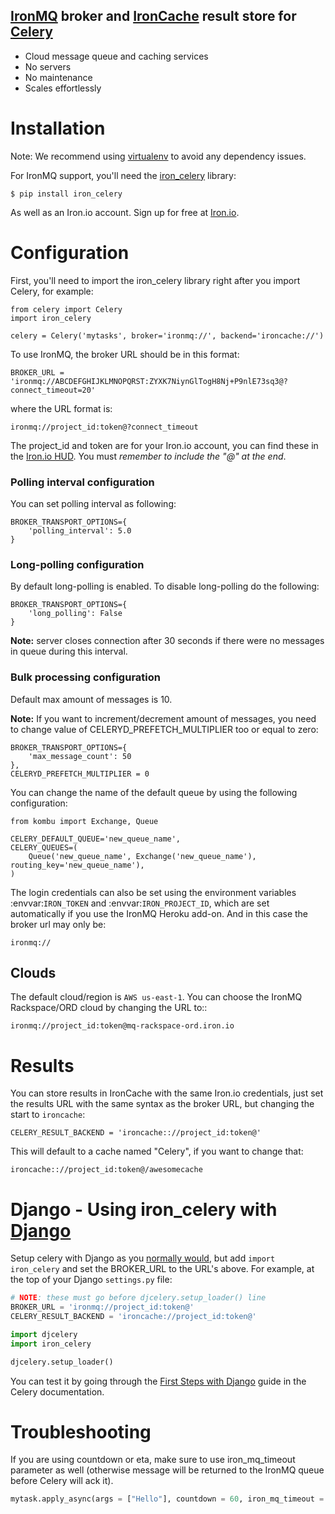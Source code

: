 ## [IronMQ](http://iron.io/mq) broker and [IronCache](http://iron.io/cache) result store for [Celery](http://celeryproject.org/)

- Cloud message queue and caching services
- No servers
- No maintenance
- Scales effortlessly

Installation
============

Note: We recommend using [virtualenv](http://www.virtualenv.org/) to avoid any dependency issues.

For IronMQ support, you'll need the [iron_celery](http://github.com/iron-io/iron_celery) library:

    $ pip install iron_celery

As well as an Iron.io account. Sign up for free at [Iron.io](http://www.iron.io/celery).

Configuration
=============

First, you'll need to import the iron_celery library right after you import Celery, for example:

    from celery import Celery
    import iron_celery

    celery = Celery('mytasks', broker='ironmq://', backend='ironcache://')

To use IronMQ, the broker URL should be in this format:

    BROKER_URL = 'ironmq://ABCDEFGHIJKLMNOPQRST:ZYXK7NiynGlTogH8Nj+P9nlE73sq3@?connect_timeout=20'

where the URL format is:

    ironmq://project_id:token@?connect_timeout

The project_id and token are for your Iron.io account, you can find these in the [Iron.io HUD](http://hud.iron.io).
You must *remember to include the "@" at the end*.

### Polling interval configuration

You can set polling interval as following:

    BROKER_TRANSPORT_OPTIONS={
        'polling_interval': 5.0
    }
    
### Long-polling configuration

By default long-polling is enabled. To disable long-polling do the following:

    BROKER_TRANSPORT_OPTIONS={
        'long_polling': False
    }

**Note:** server closes connection after 30 seconds if there were no messages in queue during this interval.
    
### Bulk processing configuration

Default max amount of messages is 10.

**Note:** If you want to increment/decrement amount of messages, you need to change value of CELERYD_PREFETCH_MULTIPLIER too or
equal to zero:

    BROKER_TRANSPORT_OPTIONS={
        'max_message_count': 50
    },
    CELERYD_PREFETCH_MULTIPLIER = 0
    
You can change the name of the default queue by using the following configuration:    

    from kombu import Exchange, Queue
    
    CELERY_DEFAULT_QUEUE='new_queue_name',
    CELERY_QUEUES=(
        Queue('new_queue_name', Exchange('new_queue_name'), routing_key='new_queue_name'),
    )

The login credentials can also be set using the environment variables
:envvar:`IRON_TOKEN` and :envvar:`IRON_PROJECT_ID`, which are set automatically if you use the IronMQ Heroku add-on.
And in this case the broker url may only be:

    ironmq://

Clouds
-----

The default cloud/region is `AWS us-east-1`. You can choose the IronMQ Rackspace/ORD cloud by changing the URL to::

    ironmq://project_id:token@mq-rackspace-ord.iron.io

Results
======

You can store results in IronCache with the same Iron.io credentials, just set the results URL with the same syntax
as the broker URL, but changing the start to `ironcache`:

    CELERY_RESULT_BACKEND = 'ironcache:://project_id:token@'

This will default to a cache named "Celery", if you want to change that:

    ironcache:://project_id:token@/awesomecache

Django - Using iron_celery with [Django](https://www.djangoproject.com/)
======

Setup celery with Django as you [normally would](http://docs.celeryproject.org/en/latest/django/first-steps-with-django.html),
but add `import iron_celery` and set the BROKER_URL to the URL's above. For example, at the top of your Django `settings.py` file:

```python
# NOTE: these must go before djcelery.setup_loader() line
BROKER_URL = 'ironmq://project_id:token@'
CELERY_RESULT_BACKEND = 'ironcache://project_id:token@'

import djcelery
import iron_celery

djcelery.setup_loader()
```

You can test it by going through the [First Steps with Django](http://docs.celeryproject.org/en/latest/django/first-steps-with-django.html)
guide in the Celery documentation.

Troubleshooting
======

If you are using countdown or eta, make sure to use iron_mq_timeout parameter as well (otherwise message will be returned to the IronMQ queue before Celery will ack it).

```python
mytask.apply_async(args = ["Hello"], countdown = 60, iron_mq_timeout = 90)
```
